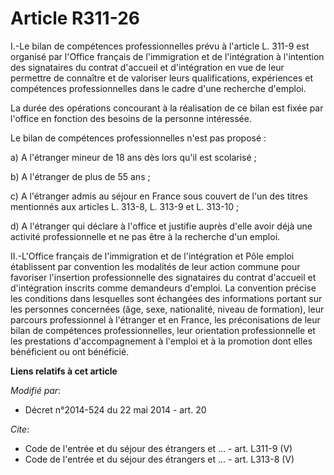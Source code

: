 # Article R311-26

I.-Le bilan de compétences professionnelles prévu à l'article L. 311-9 est organisé par l'Office français de l'immigration et
de l'intégration à l'intention des signataires du contrat d'accueil et d'intégration en vue de leur permettre de connaître et
de valoriser leurs qualifications, expériences et compétences professionnelles dans le cadre d'une recherche d'emploi. 

La durée des opérations concourant à la réalisation de ce bilan est fixée par l'office en fonction des besoins de la personne
intéressée. 

Le bilan de compétences professionnelles n'est pas proposé : 

a) A l'étranger mineur de 18 ans dès lors qu'il est scolarisé ; 

b) A l'étranger de plus de 55 ans ; 

c) A l'étranger admis au séjour en France sous couvert de l'un des titres mentionnés aux articles L. 313-8, L. 313-9 et L.
313-10 ;

d) A l'étranger qui déclare à l'office et justifie auprès d'elle avoir déjà une activité professionnelle et ne pas être à la
recherche d'un emploi. 

II.-L'Office français de l'immigration et de l'intégration et Pôle emploi établissent par convention les modalités de leur
action commune pour favoriser l'insertion professionnelle des signataires du contrat d'accueil et d'intégration inscrits
comme demandeurs d'emploi. La convention précise les conditions dans lesquelles sont échangées des informations portant sur
les personnes concernées (âge, sexe, nationalité, niveau de formation), leur parcours professionnel à l'étranger et en
France, les préconisations de leur bilan de compétences professionnelles, leur orientation professionnelle et les prestations
d'accompagnement à l'emploi et à la promotion dont elles bénéficient ou ont bénéficié.

**Liens relatifs à cet article**

_Modifié par_:

  - Décret n°2014-524 du 22 mai 2014 - art. 20

_Cite_:

  - Code de l'entrée et du séjour des étrangers et ... - art. L311-9 (V)
  - Code de l'entrée et du séjour des étrangers et ... - art. L313-8 (V)

